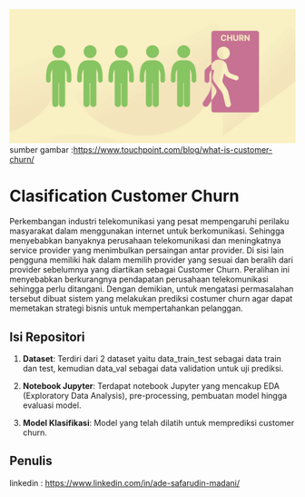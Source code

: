 ![alt text](https://github.com/lukyg/Customer_Churn_Classification/blob/master/Customer_Churn.png?raw=true)
sumber gambar :https://www.touchpoint.com/blog/what-is-customer-churn/
# Clasification Customer Churn

Perkembangan industri telekomunikasi yang pesat mempengaruhi perilaku masyarakat dalam menggunakan internet untuk berkomunikasi. Sehingga menyebabkan banyaknya perusahaan telekomunikasi dan meningkatnya service provider yang menimbulkan persaingan antar provider. Di sisi lain pengguna memiliki hak dalam memilih provider yang sesuai dan beralih dari provider sebelumnya yang diartikan sebagai Customer Churn. Peralihan ini menyebabkan berkurangnya pendapatan perusahaan telekomunikasi sehingga perlu ditangani. Dengan demikian, untuk mengatasi permasalahan tersebut dibuat sistem yang melakukan prediksi costumer churn agar dapat memetakan strategi bisnis untuk mempertahankan pelanggan.

## Isi Repositori

1. **Dataset**: Terdiri dari 2 dataset yaitu data_train_test sebagai data train dan test, kemudian data_val sebagai data validation untuk uji prediksi.

2. **Notebook Jupyter**: Terdapat notebook Jupyter yang mencakup EDA (Exploratory Data Analysis), pre-processing, pembuatan model hingga evaluasi model.
   
4. **Model Klasifikasi**: Model yang telah dilatih untuk memprediksi customer churn.

## Penulis

linkedin : https://www.linkedin.com/in/ade-safarudin-madani/

